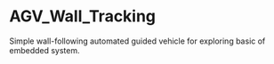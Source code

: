 # AGV_Wall_Tracking
Simple wall-following automated guided vehicle for exploring basic of embedded system.
